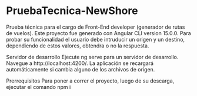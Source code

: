 # PruebaTecnica-NewShore
Prueba técnica para el cargo de Front-End developer (generador de rutas de vuelos). Este proyecto fue generado con Angular CLI version 15.0.0. Para probar su funcionalidad el usuario debe intruducir un origen y un destino, dependiendo de estos valores, obtendra o no la respuesta.

Servidor de desarrollo
Ejecute ng serve para un servidor de desarrollo. Navegue a http://localhost:4200/. La aplicación se recargará automáticamente si cambia alguno de los archivos de origen.

Prerrequisitos
Para poner a correr el proyecto, luego de su descarga, ejecutar el comando npm i

